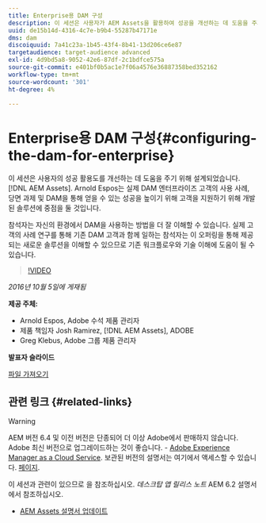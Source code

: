 ```yaml
---
title: Enterprise용 DAM 구성
description: 이 세션은 사용자가 AEM Assets을 활용하여 성공을 개선하는 데 도움을 주기 위해 설계되었습니다. Arnold Espos는 실제 DAM 엔터프라이즈 고객의 사용 사례, 당면 과제 및 DAM을 통해 얻을 수 있는 성공을 높이기 위해 고객을 지원하기 위해 개발된 솔루션에 중점을 둘 것입니다.   참석자는 자신의 환경에서 DAM을 사용하는 방법을 더 잘 이해할 수 있습니다. 실제 고객의 사례 연구를 통해 기존 DAM 고객과 함께 일하는 참석자는 이 오퍼링을 통해 제공되는 새로운 솔루션을 이해할 수 있으므로 기존 워크플로우와 기술 이해에 도움이 될 수 있습니다.
uuid: de15b14d-4316-4c7e-b9b4-55287b47171e
dms: dam
discoiquuid: 7a41c23a-1b45-43f4-8b41-13d206ce6e87
targetaudience: target-audience advanced
exl-id: 4d9bd5a8-9052-42e6-87df-2c1bdfce575a
source-git-commit: e401bf0b5ac1e7f06a4576e36887358bed352162
workflow-type: tm+mt
source-wordcount: '301'
ht-degree: 4%

---
```


# Enterprise용 DAM 구성{#configuring-the-dam-for-enterprise}

이 세션은 사용자의 성공 활용도를 개선하는 데 도움을 주기 위해 설계되었습니다. [!DNL AEM Assets]. Arnold Espos는 실제 DAM 엔터프라이즈 고객의 사용 사례, 당면 과제 및 DAM을 통해 얻을 수 있는 성공을 높이기 위해 고객을 지원하기 위해 개발된 솔루션에 중점을 둘 것입니다.

참석자는 자신의 환경에서 DAM을 사용하는 방법을 더 잘 이해할 수 있습니다. 실제 고객의 사례 연구를 통해 기존 DAM 고객과 함께 일하는 참석자는 이 오퍼링을 통해 제공되는 새로운 솔루션을 이해할 수 있으므로 기존 워크플로우와 기술 이해에 도움이 될 수 있습니다.

>[!VIDEO](https://video.tv.adobe.com/v/19298/?quality=9)

*2016년 10월 5일에 게재됨*

**제공 주체:**

* Arnold Espos, Adobe 수석 제품 관리자
* 제품 책임자 Josh Ramirez, [!DNL AEM Assets], ADOBE
* Greg Klebus, Adobe 그룹 제품 관리자

**발표자 슬라이드**

[파일 가져오기](assets/assets-webinar-oct5final.pdf)

## 관련 링크 {#related-links}

>[!WARNING]
>
>AEM 버전 6.4 및 이전 버전은 단종되어 더 이상 Adobe에서 판매하지 않습니다.  Adobe 최신 버전으로 업그레이드하는 것이 좋습니다. - [Adobe Experience Manager as a Cloud Service](https://experienceleague.adobe.com/docs/experience-manager-cloud-service.html).  보관된 버전의 설명서는 여기에서 액세스할 수 있습니다. [페이지](https://experienceleague.adobe.com/docs/experience-manager-release-information/aem-release-updates/previous-updates/aem-previous-versions.html).
>
>이 세션과 관련이 있으므로 을 참조하십시오. *데스크탑 앱 릴리스 노트* AEM 6.2 설명서에서 참조하십시오.

* [AEM Assets 설명서 업데이트](https://docs.adobe.com/content/docs/en/aem/recent-documentation-updates.html)


